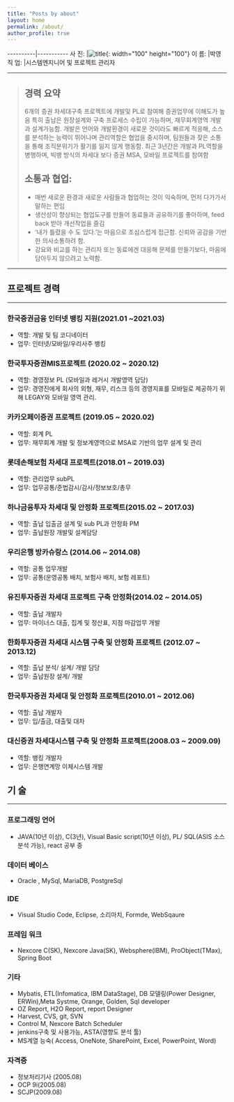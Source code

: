 ```yaml
---
title: "Posts by about"
layout: home
permalink: /about/
author_profile: true
---
```


----------|-----------
사 진: |![title](https://py0777.github.io/assets/image/myimage.jpg){: width="100" height="100"}
이 름: |박영
직 업: |시스템엔지니어 및 프로젝트 관리자

---

> ## 경력 요약
>
> 6개의 증권 차세대구축 프로젝트에 개발및 PL로 참여해 증권업무에 이해도가 높음
> 특히 출납은 원장설계와 구축 프로세스 수립이 가능하며, 재무회계영역 개발과 설계가능함.
> 개발은 언어와 개발환경이 새로운 것이라도 빠르게 적응해, 소스를 분석하는 능력이 뛰어나며
> 관리역할은 협업을 중시하며, 팀원들과 잦은 소통을 통해 조직분위기가 활기를 잃지 않게 행동함.
> 최근 3년간은 개발과 PL역할을 병행하며, 빅뱅 방식의 차세대 보다 증권 MSA, 모바일 프로젝트를 참여함
>
> ## 소통과 협업:
>
> - 매번 새로운 환경과 새로운 사람들과 협업하는 것이 익숙하며, 먼저 다가가서 말하는 편임
> - 생산성이 향상되는 협업도구를 만들어 동료들과 공유하기를 좋아하며, feed back 받아 개선작업을 즐김
> - ‘내가 틀렸을 수 도 있다.’는 마음으로 조심스럽게 접근함. 신뢰와 공감을 기반한 의사소통하려 함.
> - 강요와 비교를 하는 관리자 또는 동료에겐 대응해 문제를 만들기보다, 마음에 담아두지 않으려고 노력함.

---

## 프로젝트 경력

---

### 한국증권금융 인터넷 뱅킹 지원(2021.01 ~2021.03)

- 역할: 개발 및 팀 코디네이터
- 업무: 인터넷/모바일/우리사주 뱅킹

### 한국투자증권MIS프로젝트 (2020.02 ~ 2020.12)

- 역할: 경영정보 PL (모바일과 레거시 개발영역 담당)
- 업무: 경영진에게 회사의 외형, 재무, 리스크 등의 경영지표를 모바일로 제공하기 위해 LEGAY와 모바일 영역 관리.

### 카카오페이증권 프로젝트 (2019.05 ~ 2020.02)

- 역할: 회계 PL
- 업무: 재무회계 개발 및 정보계영역으로 MSA로 기반의 업무 설계 및 관리

### 롯데손해보험 차세대 프로젝트(2018.01 ~ 2019.03)

- 역할: 관리업무 subPL
- 업무: 업무공통/준법감시/감사/정보보호/총무

### 하나금융투자 차세대 및 안정화 프로젝트(2015.02 ~ 2017.03)

- 역할: 출납 입출금 설계 및 sub PL과 안정화 PM
- 업무: 출납원장 개발및 설계담당

### 우리은행 방카슈랑스 (2014.06 ~ 2014.08)

- 역할: 공통 업무개발
- 업무: 공통(운영공통 배치, 보험사 배치, 보험 레포트)

### 유진투자증권 차세대 프로젝트 구축 안정화(2014.02 ~ 2014.05)

- 역할: 출납 개발자
- 업무: 마이너스 대출, 집계 및 정산표, 지점 마감업무 개발

### 한화투자증권 차세대 시스템 구축 및 안정화 프로젝트 (2012.07 ~ 2013.12)

- 역할: 출납 분석/ 설계/ 개발 담당
- 업무: 출납원장 설계/ 개발

### 한국투자증권 차세대 및 안정화 프로젝트(2010.01 ~ 2012.06)

- 역할: 출납 개발자
- 업무: 입/출금, 대출및 대차

### 대신증권 차세대시스템 구축 및 안정화 프로젝트(2008.03 ~ 2009.09)

- 역할: 뱅킹 개발자
- 업무: 은행연계망 이체시스템 개발

## 기 술

---

### 프로그래밍 언어

- JAVA(10년 이상), C(3년), Visual Basic script(10년 이상), PL/ SQL(ASIS 소스 분석 가능), react 공부 중

### 데이터 베이스

- Oracle , MySql, MariaDB, PostgreSql

### IDE

- Visual Studio Code, Eclipse, 소리마치, Formde​, WebSqaure

### 프레임 워크

- Nexcore C(SK), Nexcore Java(SK), Websphere(IBM), ProObject(TMax), Spring Boot

### 기타

- Mybatis, ETL(Infomatica, IBM DataStage), DB 모델링(Power Designer, ERWin),Meta Systme, Orange, Golden, Sql developer
- OZ Report, H2O Report, report Designer
- Harvest, CVS, git, SVN
- Control M, Nexcore Batch Scheduler​
- jenkins구축 및 사용가능, ASTA(영향도 분석 툴)
- MS계열 능숙( Access, OneNote, SharePoint, Excel, PowerPoint, Word)

### 자격증

- 정보처리기사 (2005.08)
- OCP 9i(2005.08)
- SCJP(2009.08)
